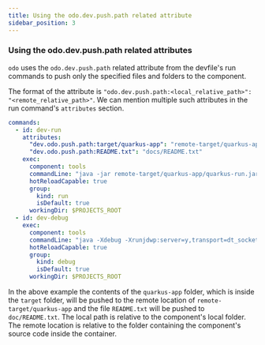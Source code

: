 ```yaml
---
title: Using the odo.dev.push.path related attribute
sidebar_position: 3
---
```

### Using the odo.dev.push.path related attributes

`odo` uses the `odo.dev.push.path` related attribute from the devfile's run commands to push only the specified files and folders to the component.

The format of the attribute is `"odo.dev.push.path:<local_relative_path>": "<remote_relative_path>"`. We can mention multiple such attributes in the run command's `attributes` section.

```yaml
commands:
  - id: dev-run
    attributes:
      "dev.odo.push.path:target/quarkus-app": "remote-target/quarkus-app"
      "dev.odo.push.path:README.txt": "docs/README.txt"
    exec:
      component: tools
      commandLine: "java -jar remote-target/quarkus-app/quarkus-run.jar -Dquarkus.http.host=0.0.0.0"
      hotReloadCapable: true
      group:
        kind: run
        isDefault: true
      workingDir: $PROJECTS_ROOT
  - id: dev-debug
    exec:
      component: tools
      commandLine: "java -Xdebug -Xrunjdwp:server=y,transport=dt_socket,address=${DEBUG_PORT},suspend=n -jar remote-target/quarkus-app/quarkus-run.jar -Dquarkus.http.host=0.0.0.0"
      hotReloadCapable: true
      group:
        kind: debug
        isDefault: true
      workingDir: $PROJECTS_ROOT
```

In the above example the contents of the `quarkus-app` folder, which is inside the `target` folder, will be pushed to the remote location of `remote-target/quarkus-app` and the file `README.txt` will be pushed to `doc/README.txt`. The local path is relative to the component's local folder. The remote location is relative to the folder containing the component's source code inside the container. 
